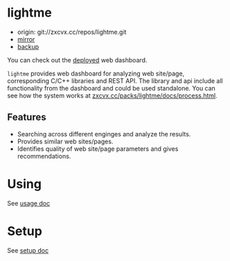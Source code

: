 # lightme

- origin: git://zxcvx.cc/repos/lightme.git
- [mirror](https://notabug.org/d8ahaze/lightme)
- [backup](https://github.com/d8ahaze/lightme)

You can check out the [deployed](https://zxcvx.cc/packs/lightme/webs/dashboard.html) web dashboard.

`lightme` provides web dashboard for analyzing web site/page, corresponding C/C++ libraries and REST API.
The library and api include all functionality from the dashboard and could be used standalone.
You can see how the system works at [zxcvx.cc/packs/lightme/docs/process.html](https://zxcvx.cc/packs/lightme/docs/process.html).

## Features

- Searching across different enginges and analyze the results.
- Provides similar web sites/pages.
- Identifies quality of web site/page parameters and gives recommendations.

# Using

See [usage doc](https://zxcvx.cc/packs/lightme/docs/usage.html)

# Setup

See [setup doc](https://zxcvx.cc/packs/lightme/docs/setup.html)
